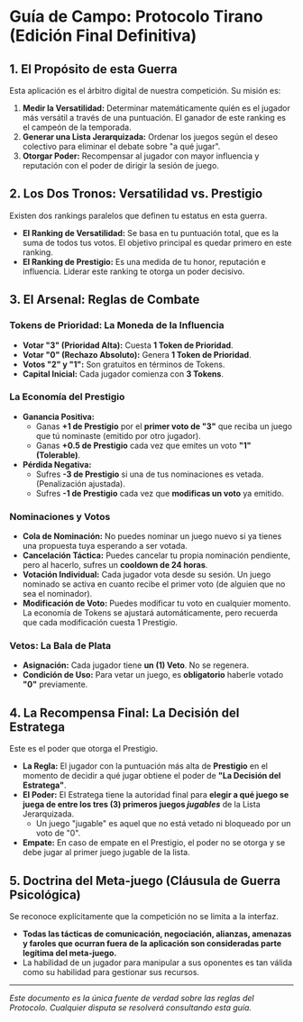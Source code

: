 # Guía de Campo: Protocolo Tirano (Edición Final Definitiva)

## 1. El Propósito de esta Guerra

Esta aplicación es el árbitro digital de nuestra competición. Su misión es:

1.  **Medir la Versatilidad:** Determinar matemáticamente quién es el jugador más versátil a través de una puntuación. El ganador de este ranking es el campeón de la temporada.
2.  **Generar una Lista Jerarquizada:** Ordenar los juegos según el deseo colectivo para eliminar el debate sobre "a qué jugar".
3.  **Otorgar Poder:** Recompensar al jugador con mayor influencia y reputación con el poder de dirigir la sesión de juego.

## 2. Los Dos Tronos: Versatilidad vs. Prestigio

Existen dos rankings paralelos que definen tu estatus en esta guerra.

* **El Ranking de Versatilidad:** Se basa en tu puntuación total, que es la suma de todos tus votos. El objetivo principal es quedar primero en este ranking.
* **El Ranking de Prestigio:** Es una medida de tu honor, reputación e influencia. Liderar este ranking te otorga un poder decisivo.

## 3. El Arsenal: Reglas de Combate

### Tokens de Prioridad: La Moneda de la Influencia
* **Votar "3" (Prioridad Alta):** Cuesta **1 Token de Prioridad**.
* **Votar "0" (Rechazo Absoluto):** Genera **1 Token de Prioridad**.
* **Votos "2" y "1":** Son gratuitos en términos de Tokens.
* **Capital Inicial:** Cada jugador comienza con **3 Tokens**.

### La Economía del Prestigio
* **Ganancia Positiva:**
    * Ganas **+1 de Prestigio** por el **primer voto de "3"** que reciba un juego que tú nominaste (emitido por otro jugador).
    * Ganas **+0.5 de Prestigio** cada vez que emites un voto **"1" (Tolerable)**.
* **Pérdida Negativa:**
    * Sufres **-3 de Prestigio** si una de tus nominaciones es vetada. (Penalización ajustada).
    * Sufres **-1 de Prestigio** cada vez que **modificas un voto** ya emitido.

### Nominaciones y Votos
* **Cola de Nominación:** No puedes nominar un juego nuevo si ya tienes una propuesta tuya esperando a ser votada.
* **Cancelación Táctica:** Puedes cancelar tu propia nominación pendiente, pero al hacerlo, sufres un **cooldown de 24 horas**.
* **Votación Individual:** Cada jugador vota desde su sesión. Un juego nominado se activa en cuanto recibe el primer voto (de alguien que no sea el nominador).
* **Modificación de Voto:** Puedes modificar tu voto en cualquier momento. La economía de Tokens se ajustará automáticamente, pero recuerda que cada modificación cuesta 1 Prestigio.

### Vetos: La Bala de Plata
* **Asignación:** Cada jugador tiene **un (1) Veto**. No se regenera.
* **Condición de Uso:** Para vetar un juego, es **obligatorio** haberle votado **"0"** previamente.

## 4. La Recompensa Final: La Decisión del Estratega

Este es el poder que otorga el Prestigio.
* **La Regla:** El jugador con la puntuación más alta de **Prestigio** en el momento de decidir a qué jugar obtiene el poder de **"La Decisión del Estratega"**.
* **El Poder:** El Estratega tiene la autoridad final para **elegir a qué juego se juega de entre los tres (3) primeros juegos *jugables*** de la Lista Jerarquizada.
    * Un juego "jugable" es aquel que no está vetado ni bloqueado por un voto de "0".
* **Empate:** En caso de empate en el Prestigio, el poder no se otorga y se debe jugar al primer juego jugable de la lista.

## 5. Doctrina del Meta-juego (Cláusula de Guerra Psicológica)
Se reconoce explícitamente que la competición no se limita a la interfaz.
* **Todas las tácticas de comunicación, negociación, alianzas, amenazas y faroles que ocurran fuera de la aplicación son consideradas parte legítima del meta-juego.**
* La habilidad de un jugador para manipular a sus oponentes es tan válida como su habilidad para gestionar sus recursos.

---
*Este documento es la única fuente de verdad sobre las reglas del Protocolo. Cualquier disputa se resolverá consultando esta guía.*
